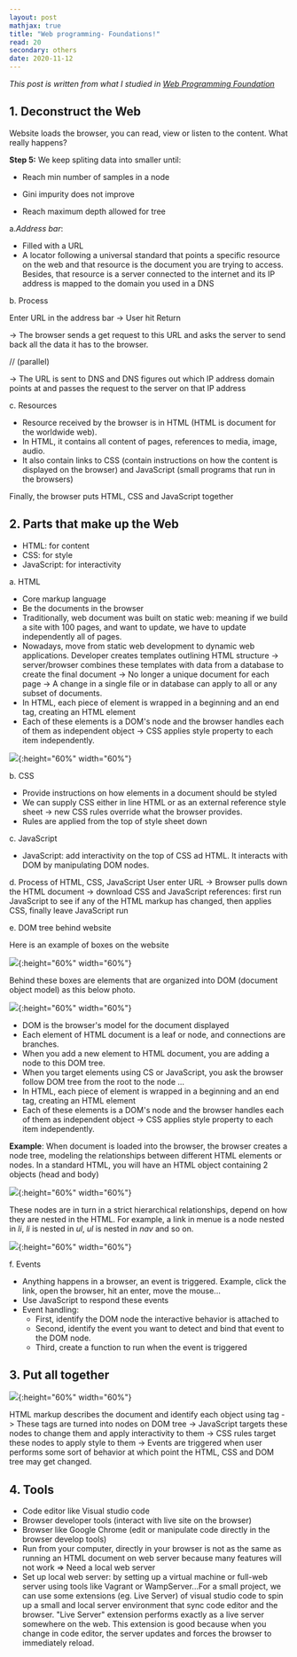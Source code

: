 ```yaml
---
layout: post
mathjax: true
title: "Web programming- Foundations!"
read: 20
secondary: others
date: 2020-11-12
---
```


*This post is written from what I studied in [Web Programming Foundation](https://www.linkedin.com/learning/web-programming-foundations/welcome?u=2127121)*

## 1. Deconstruct the Web

Website loads the browser, you can read, view or listen to the content. What really happens?

**Step 5:** We keep spliting data into smaller until:
+ Reach min number of samples in a node

+ Gini impurity does not improve

+ Reach maximum depth allowed for tree

a.*Address bar*:
+ Filled with a URL
+ A locator following a universal standard that points a specific resource on the web and that resource is the document you are trying to access. Besides, that resource is a server connected to the internet and its IP address is mapped to the domain you used in a DNS 
  
b. Process

Enter URL in the address bar -> User hit Return 

-> The browser sends a get request to this URL and asks the server to send back all the data it has to the browser. 

// (parallel)

-> The URL is sent to DNS and DNS figures out which IP address domain points at and passes the request to the server on that IP address

c. Resources
+ Resource received by the browser is in HTML (HTML is document for the worldwide web).
+ In HTML, it contains all content of pages, references to media, image, audio.
+ It also contain links to CSS (contain instructions on how the content is displayed on the browser) and JavaScript (small programs that run in the browsers)

Finally, the browser puts HTML, CSS and JavaScript together

## 2. Parts that make up the Web
- HTML: for content
- CSS: for style
- JavaScript: for interactivity

a. HTML
- Core markup language 
- Be the documents in the browser
- Traditionally, web document was built on static web: meaning if we build a site with 100 pages, and want to update, we have to update independently all of pages. 
- Nowadays, move from static web development to dynamic web applications. Developer creates templates outlining HTML structure -> server/browser combines these templates with data from a database to create the final document -> No longer a unique document for each page -> A change in a single file or in database can apply to all or any subset of documents.
- In HTML, each piece of element is wrapped in a beginning and an end tag, creating an HTML element
- Each of these elements is a DOM's node and the browser handles each of them as independent object -> CSS applies style property to each item independently. 

![](/sources/Others-web-programming3.png){:height="60%" width="60%"}

b. CSS
- Provide instructions on how elements in a document should be styled
- We can supply CSS either in line HTML or as an external reference style sheet -> new CSS rules override what the browser provides.
- Rules are applied from the top of style sheet down

c. JavaScript
- JavaScript: add interactivity on the top of CSS ad HTML. It interacts with DOM by manipulating DOM nodes.  

d. Process of HTML, CSS, JavaScript
User enter URL -> Browser pulls down the HTML document -> download CSS and JavaScript references: first run JavaScript to see if any of the HTML markup has changed, then applies CSS, finally leave JavaScript run

e. DOM tree behind website

Here is an example of boxes on the website

![](/sources/Others-web-programming.png){:height="60%" width="60%"}

Behind these boxes are elements that are organized into DOM (document object model) as this below photo.

![](/sources/Others-web-programming2.png){:height="60%" width="60%"}

- DOM is the browser's model for the document displayed
- Each element of HTML document is a leaf or node, and connections are branches. 
- When you add a new element to HTML document, you are adding a node to this DOM tree.
- When you target elements using CS or JavaScript, you ask the browser follow DOM tree from the root to the node ...
- In HTML, each piece of element is wrapped in a beginning and an end tag, creating an HTML element
- Each of these elements is a DOM's node and the browser handles each of them as independent object -> CSS applies style property to each item independently. 

**Example**: When document is loaded into the browser, the browser creates a node tree, modeling the relationships between different HTML elements or nodes. In a standard HTML, you will have an HTML object containing 2 objects (head and body)

![](/sources/Others-web-programming4.png){:height="60%" width="60%"}

These nodes are in turn in a strict hierarchical relationships, depend on how they are nested in the HTML. For example, a link in menue is a node nested in *li*, *li* is nested in *ul*, *ul* is nested in *nav* and so on.

![](/sources/Others-web-programming5.png){:height="60%" width="60%"}

f. Events
- Anything happens in a browser, an event is triggered. Example, click the link, open the browser, hit an enter, move the mouse...
- Use JavaScript to respond these events
- Event handling:
  -  First, identify the DOM node the interactive behavior is attached to
  -  Second, identify the event you want to detect and bind that event to the DOM node. 
  -  Third, create a function to run when the event is triggered

## 3. Put all together

![](/sources/Others-web-programming6.png){:height="60%" width="60%"}

HTML markup describes the document and identify each object using tag -> These tags are turned into nodes on DOM tree -> JavaScript targets these nodes to change them and apply interactivity to them -> CSS rules target these nodes to apply style to them -> Events are triggered when user performs some sort of behavior at which point the HTML, CSS and DOM tree may get changed. 

## 4. Tools
- Code editor like Visual studio code
- Browser developer tools (interact with live site on the browser)
- Browser like Google Chrome (edit or manipulate code directly in the browser develop tools)
- Run from your computer, directly in your browser is not as the same as running an HTML document on web server because many features will not work => Need a local web server 
- Set up local web server: by setting up a virtual machine or full-web server using tools like Vagrant or WampServer...For a small project, we can use some extensions (eg. Live Server) of visual studio code to spin up a small and local server environment that sync code editor and the browser. "Live Server" extension performs exactly as a live server somewhere on the web. This extension is good because when you change in code editor, the server updates and forces the browser to immediately reload. 
  